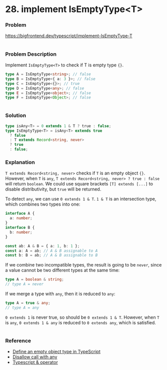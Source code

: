# 28. implement IsEmptyType\<T\>

### Problem

https://bigfrontend.dev/typescript/implement-IsEmptyType-T

#

### Problem Description

Implement `IsEmptyType<T>` to check if T is empty type `{}`.

```ts
type A = IsEmptyType<string>; // false
type B = IsEmptyType<{ a: 3 }>; // false
type C = IsEmptyType<{}>; // true
type D = IsEmptyType<any>; // false
type E = IsEmptyType<object>; // false
type F = IsEmptyType<Object>; // false
```

#

### Solution

```ts
type isAny<T> = 0 extends 1 & T ? true : false;
type IsEmptyType<T> = isAny<T> extends true
  ? false
  : T extends Record<string, never>
  ? true
  : false;
```

### Explanation

`T extends Record<string, never>` checks if `T` is an empty object `{}`. However, when `T` is `any`, `T extends Record<string, never> ? true : false` will return `boolean`. We could use square brackets `[T] extends [...]` to disable distributivity, but `true` will be returned.

To detect `any`, we can use `0 extends 1 & T`. `1 & T` is an intersection type, which combines two types into one:

```ts
interface A {
  a: number;
}
interface B {
  b: number;
}

const ab: A & B = { a: 1, b: 1 };
const a: A = ab; // A & B assignable to A
const b: B = ab; // A & B assignable to B
```

If we combine two incompatible types, the result is going to be `never`, since a value cannot be two different types at the same time:

```ts
type A = boolean & string;
// type A = never
```

If we merge a type with `any`, then it is reduced to `any`:

```ts
type A = true & any;
// type A = any
```

`0 extends 1` is never true, so should be `0 extends 1 & T`. However, when `T` is `any`, `0 extends 1 & any` is reduced to `0 extends any`, which is satisfied.

#

### Reference

- [Define an empty object type in TypeScript](https://stackoverflow.com/questions/60111963/define-an-empty-object-type-in-typescript)
- [Disallow call with any](https://stackoverflow.com/questions/49927523/disallow-call-with-any/49928360#49928360)
- [Typescript & operator](https://stackoverflow.com/questions/33875609/typescript-operator)

